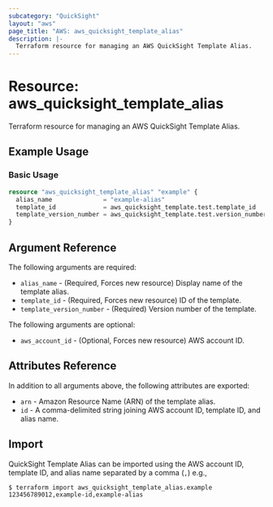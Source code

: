 ```yaml
---
subcategory: "QuickSight"
layout: "aws"
page_title: "AWS: aws_quicksight_template_alias"
description: |-
  Terraform resource for managing an AWS QuickSight Template Alias.
---
```


# Resource: aws_quicksight_template_alias

Terraform resource for managing an AWS QuickSight Template Alias.

## Example Usage

### Basic Usage

```terraform
resource "aws_quicksight_template_alias" "example" {
  alias_name              = "example-alias"
  template_id             = aws_quicksight_template.test.template_id
  template_version_number = aws_quicksight_template.test.version_number
}
```

## Argument Reference

The following arguments are required:

* `alias_name` - (Required, Forces new resource) Display name of the template alias.
* `template_id` - (Required, Forces new resource) ID of the template.
* `template_version_number` - (Required) Version number of the template.

The following arguments are optional:

* `aws_account_id` - (Optional, Forces new resource) AWS account ID.

## Attributes Reference

In addition to all arguments above, the following attributes are exported:

* `arn` - Amazon Resource Name (ARN) of the template alias.
* `id` - A comma-delimited string joining AWS account ID, template ID, and alias name.

## Import

QuickSight Template Alias can be imported using the AWS account ID, template ID, and alias name separated by a comma (`,`) e.g.,

```
$ terraform import aws_quicksight_template_alias.example 123456789012,example-id,example-alias
```
